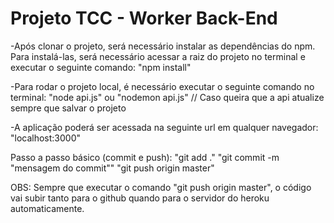 # Projeto TCC - Worker Back-End

-Após clonar o projeto, será necessário instalar as dependências do npm. Para instalá-las, será necessário acessar a raiz do projeto no terminal e executar o seguinte comando:
"npm install"

-Para rodar o projeto local, é necessário executar o seguinte comando no terminal:
"node api.js"
ou
"nodemon api.js" // Caso queira que a api atualize sempre que salvar o projeto

-A aplicação poderá ser acessada na seguinte url em qualquer navegador: 
"localhost:3000"

Passo a passo básico (commit e push):
"git add ."
"git commit -m "mensagem do commit""
"git push origin master"

OBS: Sempre que executar o comando "git push origin master", o código vai subir tanto para o github quando para o servidor do heroku automaticamente.
